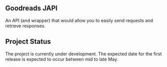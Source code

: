 ## Goodreads JAPI 
An API (and wrapper) that would allow you to easily send requests and retrieve responses. 

## Project Status
The project is currently under development. The expected date for the first release is expected to occur between mid to late May.


